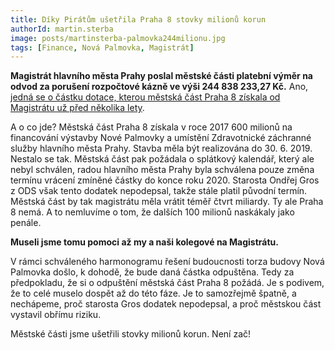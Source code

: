 ```yaml
---
title: Díky Pirátům ušetřila Praha 8 stovky milionů korun
authorId: martin.sterba
image: posts/martinsterba-palmovka244milionu.jpg
tags: [Finance, Nová Palmovka, Magistrát]
---
```


**Magistrát hlavního města Prahy poslal městské části platební výměr na odvod za porušení rozpočtové kázně ve výši 244 838 233,27 Kč.** Ano, [jedná se o částku dotace, kterou městská část Praha 8 získala od Magistrátu už před několika lety](https://praha8.pirati.cz/aktuality/byla-nebyla-jednou-jedna-dotace-na-novou-palmovku-ted-ji-musi-praha8-vracet.html).

A o co jde? Městská část Praha 8 získala v roce 2017 600 milionů na financování výstavby Nové Palmovky a umístění Zdravotnické záchranné služby hlavního města Prahy. Stavba měla být realizována do 30. 6. 2019. Nestalo se tak. Městská část pak požádala o splátkový kalendář, který ale nebyl schválen, radou hlavního města Prahy byla schválena pouze změna termínu vrácení zmíněné částky do konce roku 2020. Starosta Ondřej Gros z ODS však tento dodatek nepodepsal, takže stále platil původní termín. Městská část by tak magistrátu měla vrátit téměř čtvrt miliardy. Ty ale Praha 8 nemá. A to nemluvíme o tom, že dalších 100 milionů naskákaly jako penále. 

**Museli jsme tomu pomoci až my a naši kolegové na Magistrátu.**

V rámci schváleného harmonogramu řešení budoucnosti torza budovy Nová Palmovka došlo, k dohodě, že bude daná částka odpuštěna. Tedy za předpokladu, že si o odpuštění městská část Praha 8 požádá. Je s podivem, že to celé muselo dospět až do této fáze. Je to samozřejmě špatně, a nechápeme, proč starosta Gros dodatek nepodepsal, a proč městskou část vystavil obřímu riziku. 

Městské části jsme ušetřili stovky milionů korun. Není zač!
